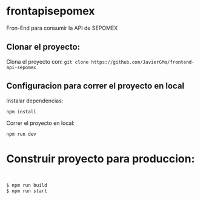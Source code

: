 # frontapisepomex

Fron-End para consumir la API de SEPOMEX

## Clonar el proyecto:
Clona el proyecto con: `git clone https://github.com/JavierGMo/frontend-api-sepomex`

## Configuracion para correr el proyecto en local

Instalar dependencias:

```bash
npm install

```
Correr el proyecto en local: 

```bash
npm run dev

```

# Construir proyecto para produccion: 


```bash


$ npm run build
$ npm run start
```
